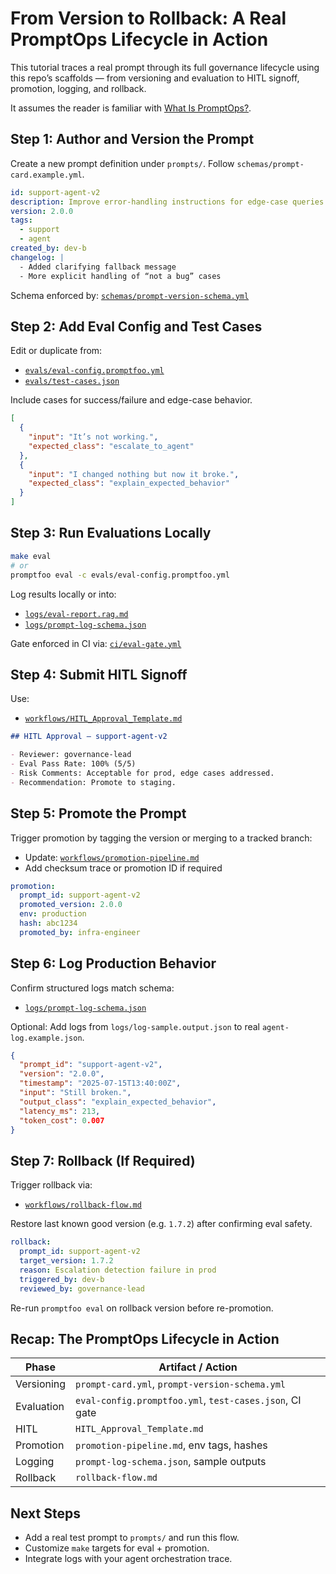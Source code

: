 # From Version to Rollback: A Real PromptOps Lifecycle in Action

This tutorial traces a real prompt through its full governance lifecycle using this repo’s scaffolds — from versioning and evaluation to HITL signoff, promotion, logging, and rollback.

It assumes the reader is familiar with [What Is PromptOps?](../getting-started/what-is-promptops.md).

## Step 1: Author and Version the Prompt

Create a new prompt definition under `prompts/`. Follow `schemas/prompt-card.example.yml`.

```yaml
id: support-agent-v2
description: Improve error-handling instructions for edge-case queries
version: 2.0.0
tags:
  - support
  - agent
created_by: dev-b
changelog: |
  - Added clarifying fallback message
  - More explicit handling of “not a bug” cases
```

Schema enforced by: [`schemas/prompt-version-schema.yml`](../schemas/prompt-version-schema.yml)

## Step 2: Add Eval Config and Test Cases

Edit or duplicate from:

- [`evals/eval-config.promptfoo.yml`](../evals/eval-config.promptfoo.yml)
- [`evals/test-cases.json`](../evals/test-cases.json)

Include cases for success/failure and edge-case behavior.

```json
[
  {
    "input": "It’s not working.",
    "expected_class": "escalate_to_agent"
  },
  {
    "input": "I changed nothing but now it broke.",
    "expected_class": "explain_expected_behavior"
  }
]
```

## Step 3: Run Evaluations Locally

```bash
make eval
# or
promptfoo eval -c evals/eval-config.promptfoo.yml
```

Log results locally or into:

- [`logs/eval-report.rag.md`](../evals/eval-report.rag.md)
- [`logs/prompt-log-schema.json`](../logs/prompt-log-schema.json)

Gate enforced in CI via: [`ci/eval-gate.yml`](../ci/eval-gate.yml)

## Step 4: Submit HITL Signoff

Use:

- [`workflows/HITL_Approval_Template.md`](../workflows/HITL_Approval_Template.md)

```md
## HITL Approval – support-agent-v2

- Reviewer: governance-lead
- Eval Pass Rate: 100% (5/5)
- Risk Comments: Acceptable for prod, edge cases addressed.
- Recommendation: Promote to staging.
```

## Step 5: Promote the Prompt

Trigger promotion by tagging the version or merging to a tracked branch:

- Update: [`workflows/promotion-pipeline.md`](../workflows/promotion-pipeline.md)
- Add checksum trace or promotion ID if required

```yaml
promotion:
  prompt_id: support-agent-v2
  promoted_version: 2.0.0
  env: production
  hash: abc1234
  promoted_by: infra-engineer
```

## Step 6: Log Production Behavior

Confirm structured logs match schema:

- [`logs/prompt-log-schema.json`](../logs/prompt-log-schema.json)

Optional: Add logs from `logs/log-sample.output.json` to real `agent-log.example.json`.

```json
{
  "prompt_id": "support-agent-v2",
  "version": "2.0.0",
  "timestamp": "2025-07-15T13:40:00Z",
  "input": "Still broken.",
  "output_class": "explain_expected_behavior",
  "latency_ms": 213,
  "token_cost": 0.007
}
```

## Step 7: Rollback (If Required)

Trigger rollback via:

- [`workflows/rollback-flow.md`](../workflows/rollback-flow.md)

Restore last known good version (e.g. `1.7.2`) after confirming eval safety.

```yaml
rollback:
  prompt_id: support-agent-v2
  target_version: 1.7.2
  reason: Escalation detection failure in prod
  triggered_by: dev-b
  reviewed_by: governance-lead
```

Re-run `promptfoo eval` on rollback version before re-promotion.

## Recap: The PromptOps Lifecycle in Action

| Phase      | Artifact / Action                                       |
| ---------- | ------------------------------------------------------- |
| Versioning | `prompt-card.yml`, `prompt-version-schema.yml`          |
| Evaluation | `eval-config.promptfoo.yml`, `test-cases.json`, CI gate |
| HITL       | `HITL_Approval_Template.md`                             |
| Promotion  | `promotion-pipeline.md`, env tags, hashes               |
| Logging    | `prompt-log-schema.json`, sample outputs                |
| Rollback   | `rollback-flow.md`                                      |

## Next Steps

- Add a real test prompt to `prompts/` and run this flow.
- Customize `make` targets for eval + promotion.
- Integrate logs with your agent orchestration trace.
